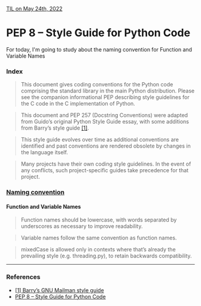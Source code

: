 [TIL on May 24th, 2022](../../TIL/2022/05/05-24-2022.md)
# **PEP 8 – Style Guide for Python Code**
For today, I'm going to study about the naming convention for Function and Variable Names

### Index
> This document gives coding conventions for the Python code comprising the standard library in the main Python distribution. Please see the companion informational PEP describing style guidelines for the C code in the C implementation of Python.

> This document and PEP 257 (Docstring Conventions) were adapted from Guido’s original Python Style Guide essay, with some additions from Barry’s style guide [[1]](#references).

> This style guide evolves over time as additional conventions are identified and past conventions are rendered obsolete by changes in the language itself.

> Many projects have their own coding style guidelines. In the event of any conflicts, such project-specific guides take precedence for that project.

### [Naming convention](https://peps.python.org/pep-0008/#naming-conventions)
#### Function and Variable Names
> Function names should be lowercase, with words separated by underscores as necessary to improve readability.

> Variable names follow the same convention as function names.

> mixedCase is allowed only in contexts where that’s already the prevailing style (e.g. threading.py), to retain backwards compatibility.
___

### References
- [[1] Barry’s GNU Mailman style guide](http://barry.warsaw.us/software/STYLEGUIDE.txt)
- [PEP 8 – Style Guide for Python Code](https://peps.python.org/pep-0008/)